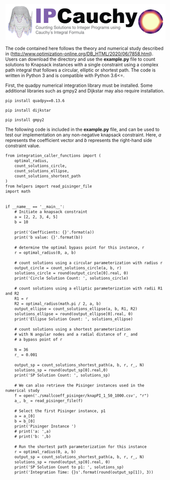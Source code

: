 ![Screenshot](ipcauchy.jpeg)


The code contained here follows the theory and numerical study described in (http://www.optimization-online.org/DB_HTML/2020/06/7858.html). Users can download the directory and use the **example.py** file to count solutions to Knapsack instances with a single constraint using a complex path integral that follows a circular, elliptic or shortest path. The code is written in Python 3 and is compatible with Python 3.6<=.

First, the quadpy numerical integration library must be installed. Some additional libraries such as gmpy2 and Dijkstar may also require installation.

```
pip install quadpy==0.13.6
```

```
pip install dijkstar
```

```
pip install gmpy2
```

The following code is included in the **example.py** file, and can be used to test our implementation on any non-negative knapsack constraint. Here, *a* represents the coefficient vector and *b* represents the right-hand side constraint value.

```
from integration_caller_functions import (
    optimal_radius,
    count_solutions_circle,
    count_solutions_ellipse,
    count_solutions_shortest_path
)
from helpers import read_pisinger_file
import math


if __name__ == '__main__':
    # Initiate a knapsack constraint
    a = [2, 2, 3, 4, 5]
    b = 10

    print('Coefficients: {}'.format(a))
    print('b value: {}'.format(b))

    # determine the optimal bypass point for this instance, r
    r = optimal_radius(0, a, b)

    # count solutions using a circular parameterization with radius r
    output_circle = count_solutions_circle(a, b, r)
    solutions_circle = round(output_circle[0].real, 0)
    print('Circle Solution Count: ', solutions_circle)

    # count solutions using a elliptic parameterization with radii R1 and R2
    R1 = r
    R2 = optimal_radius(math.pi / 2, a, b)
    output_ellipse = count_solutions_ellipse(a, b, R1, R2)
    solutions_ellipse = round(output_ellipse[0].real, 0)
    print('Ellipse Solution Count: ', solutions_ellipse)

    # count solutions using a shortest parameterization 
    # with N angular nodes and a radial distance of r_ and
    # a bypass point of r

    N = 36
    r_ = 0.001

    output_sp = count_solutions_shortest_path(a, b, r, r_, N)
    solutions_sp = round(output_sp[0].real,0)
    print('SP Solution Count: ', solutions_sp)

    # We can also retrieve the Pisinger instances used in the numerical study
    f = open('./smallcoeff_pisinger/knapPI_1_50_1000.csv', "r")
    a_, b_ = read_pisinger_file(f)

    # Select the first Pisinger instance, p1
    a = a_[0]
    b = b_[0]
    print('Pisinger Instance ')
    # print('a: ',a)
    # print('b: ',b)

    # Run the shortest path parameterization for this instance
    r = optimal_radius(0, a, b)
    output_sp = count_solutions_shortest_path(a, b, r, r_, N)
    solutions_sp = round(output_sp[0].real, 0)
    print('SP Solution Count to p1: ', solutions_sp)
    print('Integration Time: {}s'.format(round(output_sp[1]), 3))

```

